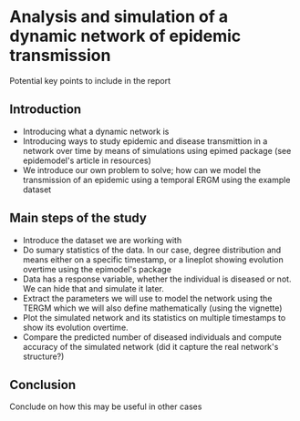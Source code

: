 # Analysis and simulation of a dynamic network of epidemic transmission

Potential key points to include in the report

## Introduction
 * Introducing what a dynamic network is
 * Introducing ways to study epidemic and disease transmittion in a network over time by means of simulations using epimed package (see epidemodel's article in resources)
 * We introduce our own problem to solve; how can we model the transmission of an epidemic using a temporal ERGM using the example dataset
 
## Main steps of the study
 * Introduce the dataset we are working with
 * Do sumary statistics of the data. In our case, degree distribution and means either on a specific timestamp, or a lineplot showing evolution overtime using the epimodel's package
 * Data has a response variable, whether the individual is diseased or not. We can hide that and simulate it later.
 * Extract the parameters we will use to model the network using the TERGM which we will also define mathematically (using the vignette)
 * Plot the simulated network and its statistics on multiple timestamps to show its evolution overtime. 
 * Compare the predicted number of diseased individuals and compute accuracy of the simulated network (did it capture the real network's structure?)

## Conclusion
Conclude on how this may be useful in other cases
